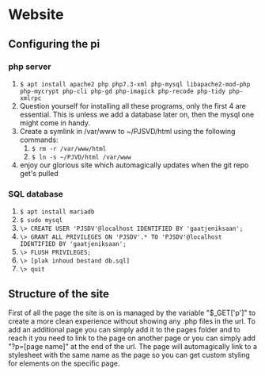 # Website

## Configuring the pi
### php server
1. `$ apt install apache2 php php7.3-xml php-mysql libapache2-mod-php php-mycrypt php-cli php-gd php-imagick php-recode php-tidy php-xmlrpc`
2. Question yourself for installing all these programs, only the first 4 are essential. This is unless we add a database later on, then the mysql one might come in handy.
3. Create a symlink in /var/www to ~/PJSVD/html using the following commands:
	1. `$ rm -r /var/www/html`
	2. `$ ln -s ~/PJVD/html /var/www`
4. enjoy our glorious site which automagically updates when the git repo get's pulled

### SQL database
1. `$ apt install mariadb`
2. `$ sudo mysql`
3. `\> CREATE USER 'PJSDV'@localhost IDENTIFIED BY 'gaatjeniksaan';`
4. `\> GRANT ALL PRIVILEGES ON 'PJSDV'.* TO 'PJSDV'@localhost IDENTIFIED BY 'gaatjeniksaan';`
5. `\> FLUSH PRIVILEGES;`
6. `\> [plak inhoud bestand db.sql]`
7. `\> quit`

## Structure of the site
First of all the page the site is on is managed by the variable "$\_GET['p']" to create a more clean experience without showing any .php files in the url.
To add an additional page you can simply add it to the pages folder and to reach it you need to link to the page on another page or you can simply add "?p=[page name]" at the end of the url. The page will automagically link to a stylesheet with the same name as the page so you can get custom styling for elements on the specific page.
